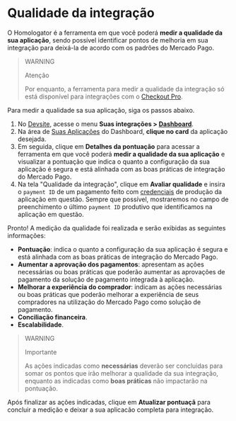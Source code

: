 # Qualidade da integração

O Homologator é a ferramenta em que você poderá **medir a qualidade da sua aplicação**, sendo possível identificar pontos de melhoria em sua integração para deixá-la de acordo com os padrões do Mercado Pago.

> WARNING
>
> Atenção
>
> Por enquanto, a ferramenta para medir a qualidade da integração só está disponível para integrações com o [Checkout Pro](/developers/pt/docs/checkout-pro/landing).

Para medir a qualidade sa sua aplicação, siga os passos abaixo.

1. No [Devsite](/developers/pt/docs), acesse o menu **Suas integrações > [Dashboard](/developers/pt/guides/additional-content/dashboard/introduction)**.
2. Na área de [Suas Aplicações](/developers/pt/docs/dashboard/applications) do Dashboard, **clique no card** da aplicação desejada. 
3. Em seguida, clique em **Detalhes da pontuação** para acessar a ferramenta em que você poderá **medir a qualidade da sua aplicação** e visualizar a pontuação que indica o quanto a configuração da sua aplicação é segura e está alinhada com as boas práticas de integração do Mercado Pago. 
4. Na tela "Qualidade da integração", clique em **Avaliar qualidade** e insira o `payment ID` de um pagamento feito com [credenciais](/developers/pt/guides/additional-content/credentials/credentials) de produção da aplicação em questão. Sempre que possível, mostraremos no campo de preenchimento o último `payment ID` produtivo que identificamos na aplicação em questão.

Pronto! A medição da qualidade foi realizada e serão exibidas as seguintes informações:

* **Pontuação**: indica o quanto a configuração da sua aplicação é segura e está alinhada com as boas práticas de integração do Mercado Pago.
* **Aumentar a aprovação dos pagamentos**: apresentam as ações necessárias ou boas práticas que poderão aumentar as aprovações de pagamento da solução de pagamento integrada à aplicação.
* **Melhorar a experiência do comprador**: indicam as ações necessárias ou boas práticas que poderão melhorar a experiência de seus compradores na utilização do Mercado Pago como solução de pagamento.
* **Conciliação financeira**.
* **Escalabilidade**.

> WARNING
>
> Importante
>
> As ações indicadas como **necessárias** deverão ser concluidas para somar os pontos que irão melhorar a qualidade da sua integração, enquanto as indicadas como **boas práticas** não impactarão na pontuação.

Após finalizar as ações indicadas, clique em **Atualizar pontuaçã** para concluir a medição e deixar a sua aplicacão completa para integração.